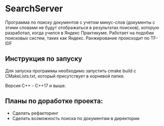 SearchServer
========
Программа по поиску документов с учетом минус-слов (документы с этими словами не будут отображаться в результатах поисков), которую разработал, когда учился в Яндекс Практикуме. Работает на подобии поисковых систем, таких как Яндекс. Ранжирование происходит по TF-IDF

**Инструкция по запуску**
------

Для запуска программы необходимо запустить cmake build c CMakeLists.txt, который присутствует в корневой папке.

Версия С++ - C++17 и выше.


Планы по доработке проекта:
------
- Сделать рефакторинг
- Сделать возможность поиска по документам в директории
